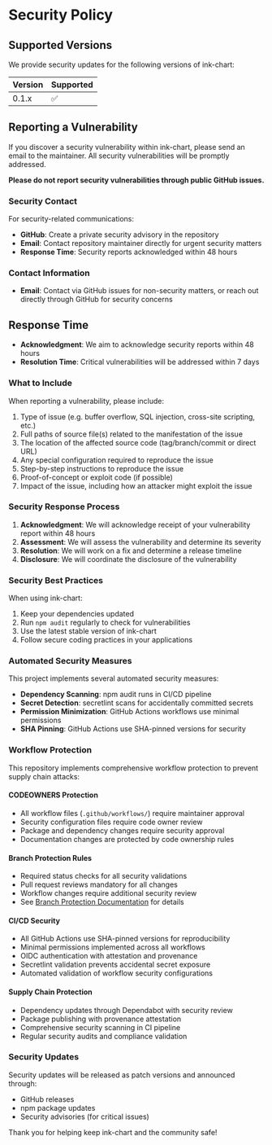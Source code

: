 # Security Policy

## Supported Versions

We provide security updates for the following versions of ink-chart:

| Version | Supported          |
| ------- | ------------------ |
| 0.1.x   | :white_check_mark: |

## Reporting a Vulnerability

If you discover a security vulnerability within ink-chart, please send an email to the maintainer. All security vulnerabilities will be promptly addressed.

**Please do not report security vulnerabilities through public GitHub issues.**

### Security Contact

For security-related communications:

- **GitHub**: Create a private security advisory in the repository
- **Email**: Contact repository maintainer directly for urgent security matters
- **Response Time**: Security reports acknowledged within 48 hours

### Contact Information

- **Email**: Contact via GitHub issues for non-security matters, or reach out directly through GitHub for security concerns

## Response Time

- **Acknowledgment**: We aim to acknowledge security reports within 48 hours
- **Resolution Time**: Critical vulnerabilities will be addressed within 7 days

### What to Include

When reporting a vulnerability, please include:

1. Type of issue (e.g. buffer overflow, SQL injection, cross-site scripting, etc.)
2. Full paths of source file(s) related to the manifestation of the issue
3. The location of the affected source code (tag/branch/commit or direct URL)
4. Any special configuration required to reproduce the issue
5. Step-by-step instructions to reproduce the issue
6. Proof-of-concept or exploit code (if possible)
7. Impact of the issue, including how an attacker might exploit the issue

### Security Response Process

1. **Acknowledgment**: We will acknowledge receipt of your vulnerability report within 48 hours
2. **Assessment**: We will assess the vulnerability and determine its severity
3. **Resolution**: We will work on a fix and determine a release timeline
4. **Disclosure**: We will coordinate the disclosure of the vulnerability

### Security Best Practices

When using ink-chart:

1. Keep your dependencies updated
2. Run `npm audit` regularly to check for vulnerabilities
3. Use the latest stable version of ink-chart
4. Follow secure coding practices in your applications

### Automated Security Measures

This project implements several automated security measures:

- **Dependency Scanning**: npm audit runs in CI/CD pipeline
- **Secret Detection**: secretlint scans for accidentally committed secrets
- **Permission Minimization**: GitHub Actions workflows use minimal permissions
- **SHA Pinning**: GitHub Actions use SHA-pinned versions for security

### Workflow Protection

This repository implements comprehensive workflow protection to prevent supply chain attacks:

#### CODEOWNERS Protection
- All workflow files (`.github/workflows/`) require maintainer approval
- Security configuration files require code owner review
- Package and dependency changes require security approval
- Documentation changes are protected by code ownership rules

#### Branch Protection Rules
- Required status checks for all security validations
- Pull request reviews mandatory for all changes
- Workflow changes require additional security review
- See [Branch Protection Documentation](docs/BRANCH-PROTECTION.md) for details

#### CI/CD Security
- All GitHub Actions use SHA-pinned versions for reproducibility
- Minimal permissions implemented across all workflows
- OIDC authentication with attestation and provenance
- Secretlint validation prevents accidental secret exposure
- Automated validation of workflow security configurations

#### Supply Chain Protection
- Dependency updates through Dependabot with security review
- Package publishing with provenance attestation
- Comprehensive security scanning in CI pipeline
- Regular security audits and compliance validation

### Security Updates

Security updates will be released as patch versions and announced through:

- GitHub releases
- npm package updates
- Security advisories (for critical issues)

Thank you for helping keep ink-chart and the community safe!